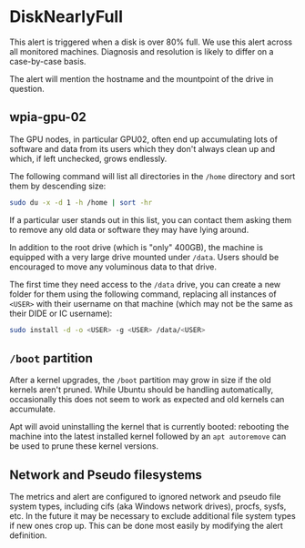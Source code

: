 # DiskNearlyFull

This alert is triggered when a disk is over 80% full. We use this alert
across all monitored machines. Diagnosis and resolution is likely to differ
on a case-by-case basis.

The alert will mention the hostname and the mountpoint of the drive in
question.

## wpia-gpu-02

The GPU nodes, in particular GPU02, often end up accumulating lots of software
and data from its users which they don't always clean up and which, if left
unchecked, grows endlessly.

The following command will list all directories in the `/home` directory and
sort them by descending size:

```sh
sudo du -x -d 1 -h /home | sort -hr
```

If a particular user stands out in this list, you can contact them asking them
to remove any old data or software they may have lying around.

In addition to the root drive (which is "only" 400GB), the machine is equipped
with a very large drive mounted under `/data`. Users should be encouraged to
move any voluminous data to that drive.

The first time they need access to the `/data` drive, you can create a new
folder for them using the following command, replacing all instances of
`<USER>` with their username on that machine (which may not be the same as
their DIDE or IC username):

```sh
sudo install -d -o <USER> -g <USER> /data/<USER>
```

## `/boot` partition

After a kernel upgrades, the `/boot` partition may grow in size if the old
kernels aren't pruned. While Ubuntu should be handling automatically,
occasionally this does not seem to work as expected and old kernels can
accumulate.

Apt will avoid uninstalling the kernel that is currently booted: rebooting the
machine into the latest installed kernel followed by an `apt autoremove` can be
used to prune these kernel versions.

## Network and Pseudo filesystems

The metrics and alert are configured to ignored network and pseudo file system
types, including cifs (aka Windows network drives), procfs, sysfs, etc. In the
future it may be necessary to exclude additional file system types if new ones
crop up. This can be done most easily by modifying the alert definition.
